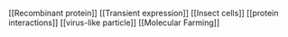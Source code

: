 [[Recombinant protein]]
[[Transient expression]]
[[Insect cells]]
[[protein interactions]]
[[virus-like particle]]
[[Molecular Farming]]
